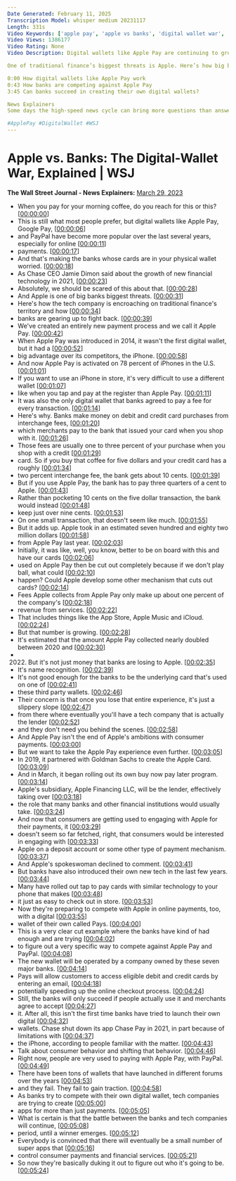```yaml
---
Date Generated: February 11, 2025
Transcription Model: whisper medium 20231117
Length: 331s
Video Keywords: ['apple pay', 'apple vs banks', 'digital wallet war', 'iphone payment', 'how do you pay with apple pay', 'tap to pay', 'tap to pay on iphone', 'bank fees', 'credit card fees', 'interchange fees', 'bank revenue', 'google pay', 'apple pay app', 'apple pay later', 'apple pay on iphone', 'wsj', 'digital wallet app', 'digital wallet chase', 'chase bank', 'apple pay revenue', 'wells fargo', 'tap to pay apple', 'goldman sachs apple credit card', 'tap to', 'tap to pay card', 'paze', 'paze digital wallet', 'chase pay', 'paze banks', 'bnss']
Video Views: 1386177
Video Rating: None
Video Description: Digital wallets like Apple Pay are continuing to grow in popularity. Banks are worried they’re losing ground to tech companies eager to gain market share in consumer payments.

One of traditional finance’s biggest threats is Apple. Here’s how big banks are fighting back.

0:00 How digital wallets like Apple Pay work
0:43 How banks are competing against Apple Pay
3:45 Can banks succeed in creating their own digital wallets?

News Explainers
Some days the high-speed news cycle can bring more questions than answers. WSJ’s news explainers break down the day's biggest stories into bite-size pieces to help you make sense of the news.

#ApplePay #DigitalWallet #WSJ
---
```


# Apple vs. Banks: The Digital-Wallet War, Explained | WSJ
**The Wall Street Journal - News Explainers:** [March 29, 2023](https://www.youtube.com/watch?v=ugjhVHcYbMU)
*  When you pay for your morning coffee, do you reach for this or this? [[00:00:00](https://www.youtube.com/watch?v=ugjhVHcYbMU&t=0.0s)]
*  This is still what most people prefer, but digital wallets like Apple Pay, Google Pay, [[00:00:06](https://www.youtube.com/watch?v=ugjhVHcYbMU&t=6.6000000000000005s)]
*  and PayPal have become more popular over the last several years, especially for online [[00:00:11](https://www.youtube.com/watch?v=ugjhVHcYbMU&t=11.76s)]
*  payments. [[00:00:17](https://www.youtube.com/watch?v=ugjhVHcYbMU&t=17.56s)]
*  And that's making the banks whose cards are in your physical wallet worried. [[00:00:18](https://www.youtube.com/watch?v=ugjhVHcYbMU&t=18.96s)]
*  As Chase CEO Jamie Dimon said about the growth of new financial technology in 2021, [[00:00:23](https://www.youtube.com/watch?v=ugjhVHcYbMU&t=23.3s)]
*  Absolutely, we should be scared of this about that. [[00:00:28](https://www.youtube.com/watch?v=ugjhVHcYbMU&t=28.4s)]
*  And Apple is one of big banks biggest threats. [[00:00:31](https://www.youtube.com/watch?v=ugjhVHcYbMU&t=31.080000000000002s)]
*  Here's how the tech company is encroaching on traditional finance's territory and how [[00:00:34](https://www.youtube.com/watch?v=ugjhVHcYbMU&t=34.56s)]
*  banks are gearing up to fight back. [[00:00:39](https://www.youtube.com/watch?v=ugjhVHcYbMU&t=39.2s)]
*  We've created an entirely new payment process and we call it Apple Pay. [[00:00:42](https://www.youtube.com/watch?v=ugjhVHcYbMU&t=42.64s)]
*  When Apple Pay was introduced in 2014, it wasn't the first digital wallet, but it had a [[00:00:52](https://www.youtube.com/watch?v=ugjhVHcYbMU&t=52.24s)]
*  big advantage over its competitors, the iPhone. [[00:00:58](https://www.youtube.com/watch?v=ugjhVHcYbMU&t=58.12s)]
*  And now Apple Pay is activated on 78 percent of iPhones in the U.S. [[00:01:01](https://www.youtube.com/watch?v=ugjhVHcYbMU&t=61.48s)]
*  If you want to use an iPhone in store, it's very difficult to use a different wallet [[00:01:07](https://www.youtube.com/watch?v=ugjhVHcYbMU&t=67.03999999999999s)]
*  like when you tap and pay at the register than Apple Pay. [[00:01:11](https://www.youtube.com/watch?v=ugjhVHcYbMU&t=71.96s)]
*  It was also the only digital wallet that banks agreed to pay a fee for every transaction. [[00:01:14](https://www.youtube.com/watch?v=ugjhVHcYbMU&t=74.88s)]
*  Here's why. Banks make money on debit and credit card purchases from interchange fees, [[00:01:20](https://www.youtube.com/watch?v=ugjhVHcYbMU&t=80.52s)]
*  which merchants pay to the bank that issued your card when you shop with it. [[00:01:26](https://www.youtube.com/watch?v=ugjhVHcYbMU&t=86.19999999999999s)]
*  Those fees are usually one to three percent of your purchase when you shop with a credit [[00:01:29](https://www.youtube.com/watch?v=ugjhVHcYbMU&t=89.91999999999999s)]
*  card. So if you buy that coffee for five dollars and your credit card has a roughly [[00:01:34](https://www.youtube.com/watch?v=ugjhVHcYbMU&t=94.24s)]
*  two percent interchange fee, the bank gets about 10 cents. [[00:01:39](https://www.youtube.com/watch?v=ugjhVHcYbMU&t=99.36s)]
*  But if you use Apple Pay, the bank has to pay three quarters of a cent to Apple. [[00:01:43](https://www.youtube.com/watch?v=ugjhVHcYbMU&t=103.88s)]
*  Rather than pocketing 10 cents on the five dollar transaction, the bank would instead [[00:01:48](https://www.youtube.com/watch?v=ugjhVHcYbMU&t=108.72s)]
*  keep just over nine cents. [[00:01:53](https://www.youtube.com/watch?v=ugjhVHcYbMU&t=113.0s)]
*  On one small transaction, that doesn't seem like much. [[00:01:55](https://www.youtube.com/watch?v=ugjhVHcYbMU&t=115.39999999999999s)]
*  But it adds up. Apple took in an estimated seven hundred and eighty two million dollars [[00:01:58](https://www.youtube.com/watch?v=ugjhVHcYbMU&t=118.8s)]
*  from Apple Pay last year. [[00:02:03](https://www.youtube.com/watch?v=ugjhVHcYbMU&t=123.92s)]
*  Initially, it was like, well, you know, better to be on board with this and have our cards [[00:02:06](https://www.youtube.com/watch?v=ugjhVHcYbMU&t=126.2s)]
*  used on Apple Pay then be cut out completely because if we don't play ball, what could [[00:02:10](https://www.youtube.com/watch?v=ugjhVHcYbMU&t=130.32s)]
*  happen? Could Apple develop some other mechanism that cuts out cards? [[00:02:14](https://www.youtube.com/watch?v=ugjhVHcYbMU&t=134.4s)]
*  Fees Apple collects from Apple Pay only make up about one percent of the company's [[00:02:18](https://www.youtube.com/watch?v=ugjhVHcYbMU&t=138.4s)]
*  revenue from services. [[00:02:22](https://www.youtube.com/watch?v=ugjhVHcYbMU&t=142.8s)]
*  That includes things like the App Store, Apple Music and iCloud. [[00:02:24](https://www.youtube.com/watch?v=ugjhVHcYbMU&t=144.8s)]
*  But that number is growing. [[00:02:28](https://www.youtube.com/watch?v=ugjhVHcYbMU&t=148.68s)]
*  It's estimated that the amount Apple Pay collected nearly doubled between 2020 and [[00:02:30](https://www.youtube.com/watch?v=ugjhVHcYbMU&t=150.48000000000002s)]
*  2022. But it's not just money that banks are losing to Apple. [[00:02:35](https://www.youtube.com/watch?v=ugjhVHcYbMU&t=155.04000000000002s)]
*  It's name recognition. [[00:02:39](https://www.youtube.com/watch?v=ugjhVHcYbMU&t=159.92000000000002s)]
*  It's not good enough for the banks to be the underlying card that's used on one of [[00:02:41](https://www.youtube.com/watch?v=ugjhVHcYbMU&t=161.4s)]
*  these third party wallets. [[00:02:46](https://www.youtube.com/watch?v=ugjhVHcYbMU&t=166.4s)]
*  Their concern is that once you lose that entire experience, it's just a slippery slope [[00:02:47](https://www.youtube.com/watch?v=ugjhVHcYbMU&t=167.76000000000002s)]
*  from there where eventually you'll have a tech company that is actually the lender [[00:02:52](https://www.youtube.com/watch?v=ugjhVHcYbMU&t=172.64s)]
*  and they don't need you behind the scenes. [[00:02:58](https://www.youtube.com/watch?v=ugjhVHcYbMU&t=178.0s)]
*  And Apple Pay isn't the end of Apple's ambitions with consumer payments. [[00:03:00](https://www.youtube.com/watch?v=ugjhVHcYbMU&t=180.79999999999998s)]
*  But we want to take the Apple Pay experience even further. [[00:03:05](https://www.youtube.com/watch?v=ugjhVHcYbMU&t=185.27999999999997s)]
*  In 2019, it partnered with Goldman Sachs to create the Apple Card. [[00:03:09](https://www.youtube.com/watch?v=ugjhVHcYbMU&t=189.32s)]
*  And in March, it began rolling out its own buy now pay later program. [[00:03:14](https://www.youtube.com/watch?v=ugjhVHcYbMU&t=194.32s)]
*  Apple's subsidiary, Apple Financing LLC, will be the lender, effectively taking over [[00:03:18](https://www.youtube.com/watch?v=ugjhVHcYbMU&t=198.79999999999998s)]
*  the role that many banks and other financial institutions would usually take. [[00:03:24](https://www.youtube.com/watch?v=ugjhVHcYbMU&t=204.67999999999998s)]
*  And now that consumers are getting used to engaging with Apple for their payments, it [[00:03:29](https://www.youtube.com/watch?v=ugjhVHcYbMU&t=209.16s)]
*  doesn't seem so far fetched, right, that consumers would be interested in engaging with [[00:03:33](https://www.youtube.com/watch?v=ugjhVHcYbMU&t=213.6s)]
*  Apple on a deposit account or some other type of payment mechanism. [[00:03:37](https://www.youtube.com/watch?v=ugjhVHcYbMU&t=217.28s)]
*  And Apple's spokeswoman declined to comment. [[00:03:41](https://www.youtube.com/watch?v=ugjhVHcYbMU&t=221.76s)]
*  But banks have also introduced their own new tech in the last few years. [[00:03:44](https://www.youtube.com/watch?v=ugjhVHcYbMU&t=224.48s)]
*  Many have rolled out tap to pay cards with similar technology to your phone that makes [[00:03:48](https://www.youtube.com/watch?v=ugjhVHcYbMU&t=228.92s)]
*  it just as easy to check out in store. [[00:03:53](https://www.youtube.com/watch?v=ugjhVHcYbMU&t=233.24s)]
*  Now they're preparing to compete with Apple in online payments, too, with a digital [[00:03:55](https://www.youtube.com/watch?v=ugjhVHcYbMU&t=235.76s)]
*  wallet of their own called Pays. [[00:04:00](https://www.youtube.com/watch?v=ugjhVHcYbMU&t=240.24s)]
*  This is a very clear cut example where the banks have kind of had enough and are trying [[00:04:02](https://www.youtube.com/watch?v=ugjhVHcYbMU&t=242.96s)]
*  to figure out a very specific way to compete against Apple Pay and PayPal. [[00:04:08](https://www.youtube.com/watch?v=ugjhVHcYbMU&t=248.12s)]
*  The new wallet will be operated by a company owned by these seven major banks. [[00:04:14](https://www.youtube.com/watch?v=ugjhVHcYbMU&t=254.2s)]
*  Pays will allow customers to access eligible debit and credit cards by entering an email, [[00:04:18](https://www.youtube.com/watch?v=ugjhVHcYbMU&t=258.76s)]
*  potentially speeding up the online checkout process. [[00:04:24](https://www.youtube.com/watch?v=ugjhVHcYbMU&t=264.48s)]
*  Still, the banks will only succeed if people actually use it and merchants agree to accept [[00:04:27](https://www.youtube.com/watch?v=ugjhVHcYbMU&t=267.6s)]
*  it. After all, this isn't the first time banks have tried to launch their own digital [[00:04:32](https://www.youtube.com/watch?v=ugjhVHcYbMU&t=272.84s)]
*  wallets. Chase shut down its app Chase Pay in 2021, in part because of limitations with [[00:04:37](https://www.youtube.com/watch?v=ugjhVHcYbMU&t=277.0s)]
*  the iPhone, according to people familiar with the matter. [[00:04:43](https://www.youtube.com/watch?v=ugjhVHcYbMU&t=283.16s)]
*  Talk about consumer behavior and shifting that behavior. [[00:04:46](https://www.youtube.com/watch?v=ugjhVHcYbMU&t=286.44s)]
*  Right now, people are very used to paying with Apple Pay, with PayPal. [[00:04:49](https://www.youtube.com/watch?v=ugjhVHcYbMU&t=289.96000000000004s)]
*  There have been tons of wallets that have launched in different forums over the years [[00:04:53](https://www.youtube.com/watch?v=ugjhVHcYbMU&t=293.92s)]
*  and they fail. They fail to gain traction. [[00:04:58](https://www.youtube.com/watch?v=ugjhVHcYbMU&t=298.36s)]
*  As banks try to compete with their own digital wallet, tech companies are trying to create [[00:05:00](https://www.youtube.com/watch?v=ugjhVHcYbMU&t=300.96000000000004s)]
*  apps for more than just payments. [[00:05:05](https://www.youtube.com/watch?v=ugjhVHcYbMU&t=305.8s)]
*  What is certain is that the battle between the banks and tech companies will continue, [[00:05:08](https://www.youtube.com/watch?v=ugjhVHcYbMU&t=308.32000000000005s)]
*  period, until a winner emerges. [[00:05:12](https://www.youtube.com/watch?v=ugjhVHcYbMU&t=312.6s)]
*  Everybody is convinced that there will eventually be a small number of super apps that [[00:05:16](https://www.youtube.com/watch?v=ugjhVHcYbMU&t=316.08000000000004s)]
*  control consumer payments and financial services. [[00:05:21](https://www.youtube.com/watch?v=ugjhVHcYbMU&t=321.16s)]
*  So now they're basically duking it out to figure out who it's going to be. [[00:05:24](https://www.youtube.com/watch?v=ugjhVHcYbMU&t=324.24s)]
